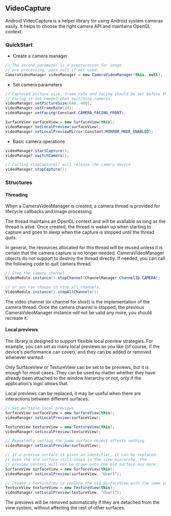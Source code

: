 ## VideoCapture

Android VideoCapture is a helper library for using Android system cameras easily. It helps to choose the right camera API and maintains OpenGL context.

### QuickStart

* Create a camera manager
```java
// The second parameter is a preprocessor for image
// pre processing, pass null if not used.
CameraVideoManager videoManager = new CameraVideoManager(this, null);
```

* Set camera parameters
```java
// Captured picture size, frame rate and facing should be set before the capture started.
// Facing is not needed when switching cameras.
videoManager.setPictureSize(640, 480);
videoManager.setFrameRate(24);
videoManager.setFacing(Constant.CAMERA_FACING_FRONT);

SurfaceView surfaceView = new SurfaceView(this);
videoManager.setLocalPreview(surfaceView);
videoManager.setLocalPreviewMirror(Constant.MIRROR_MODE_ENABLED);
```
* Basic camera operations
```java
videoManager.startCapture();
videoManager.switchCamera();

// Calling stopCapture() will release the camera device
videoManager.stopCapture();
```

### Structures

#### Threading

When a CameraVideoManager is created, a camera thread is provided for lifecycle callbacks and image processing.

The thread maintains an OpenGL context and will be available as long as the thread is alive. Once created, the thread is waken up when starting to capture and goes to sleep when the capture is stopped until the thread quits.

In general, the resources allocated for this thread will be reused unless it is certain that the camera capture is no longer needed. CameraVideoManager objects do not support to destroy the thread directly. If needed, you can call the following code to quit camera thread.

```java
// Stop the camera channel
VideoModule.instance().stopChannel(ChannelManager.ChannelID.CAMERA);

// or you can choose to stop all channels.
VideoModule.instance().stopAllChannels();
```

The video channel (or channel for short) is the implementation of the camera thread. Once the camera channel is stopped, the previous CameraVideoManager instance will not be valid any more, you should recreate it.

#### Local previews

The library is designed to support flexible local preview strategies. For example, you can set as many local previews as you like (of course, if the device's performance can cover), and they can be added or removed whenever wanted.

Only SurfaceView or TextureView can be set to be previews, but it is enough for most cases. They can be used no matter whether they have already been attached to the window hierarchy or not, only if the application's logic allows that.

Local previews can be replaced, it may be useful when there are interactions between different surfaces.

```java
// Set multiple local previews
SurfaceView surfaceView = new SurfaceView(this);
videoManager.setLocalPreview(surfaceView);

TextureView textureView = new TextureView(this);
videoManager.setLocalPreview(textureView);

// Repeatedly setting the same surface object affects nothing
videoManager.setLocalPreview(surfaceView);
```

```java
// If a preview surface is given an identifier, it can be replaced.
// Even the old surface still stays in the view hierarchy, the 
// preview content will not be drawn onto the old surface any more. 
SurfaceView surfaceView = new SurfaceView(this);
videoManager.setLocalPreview(surfaceView, "User1");

// Create a TextureView to replace the old SurfaceView with the same identifier
TextureView textureView = new TextureView(this);
videoManager.setLocalPreview(textureView, "User1");
```

The previews will be removed automatically if they are detached from the view system, without affecting the rest of other surfaces.